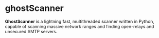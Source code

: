 # ghostScanner
**GhostScanner** is a lightning fast, multithreaded scanner written in Python, capable of scanning massive network ranges and finding open-relays and unsecured SMTP servers.
